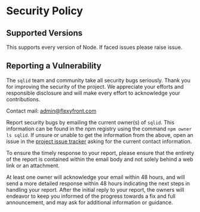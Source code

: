 # Security Policy

## Supported Versions

This supports every version of Node. If faced issues please raise issue.

## Reporting a Vulnerability

The `sqlid` team and community take all security bugs seriously. Thank
you for improving the security of the project. We appreciate your efforts and
responsible disclosure and will make every effort to acknowledge your
contributions.

Contact mail: admin@flexyfront.com

Report security bugs by emailing the current owner(s) of `sqlid`. This
information can be found in the npm registry using the command
`npm owner ls sqlid`.
If unsure or unable to get the information from the above, open an issue
in the [project issue tracker](https://github.com/FlexyFront/sqlid/issues)
asking for the current contact information.

To ensure the timely response to your report, please ensure that the entirety
of the report is contained within the email body and not solely behind a web
link or an attachment.

At least one owner will acknowledge your email within 48 hours, and will send a
more detailed response within 48 hours indicating the next steps in handling
your report. After the initial reply to your report, the owners will
endeavor to keep you informed of the progress towards a fix and full
announcement, and may ask for additional information or guidance.
